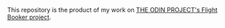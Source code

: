 This repository is the product of my work on [THE ODIN PROJECT's Flight Booker project](https://www.theodinproject.com/lessons/ruby-on-rails-flight-booker).
